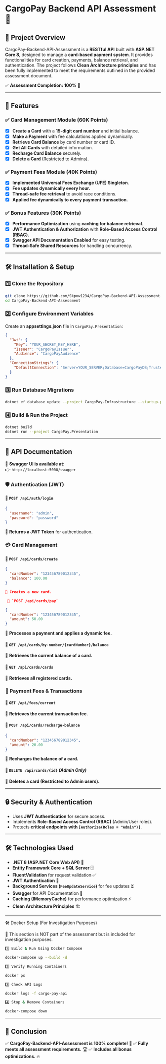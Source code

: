 # CargoPay Backend API Assessment 🚀

## **📌 Project Overview**

CargoPay-Backend-API-Assessment is a **RESTful API** built with **ASP.NET Core 8**, designed to manage a **card-based payment system**. It provides functionalities for card creation, payments, balance retrieval, and authentication. The project follows **Clean Architecture principles** and has been fully implemented to meet the requirements outlined in the provided assessment document.

✅ **Assessment Completion: 100%** 🎉

---

## **📢 Features**

### **✅ Card Management Module (60K Points)**

- [x] **Create a Card** with a **15-digit card number** and initial balance.
- [x] **Make a Payment** with fee calculations applied dynamically.
- [x] **Retrieve Card Balance** by card number or card ID.
- [x] **Get All Cards** with detailed information.
- [x] **Recharge Card Balance** securely.
- [x] **Delete a Card** (Restricted to Admins).

### **✅ Payment Fees Module (40K Points)**

- [x] **Implemented Universal Fees Exchange (UFE) Singleton**.
- [x] **Fee updates dynamically every hour.**
- [x] **Thread-safe fee retrieval** to avoid race conditions.
- [x] **Applied fee dynamically to every payment transaction.**

### **✅ Bonus Features (30K Points)**

- [x] **Performance Optimization** using **caching for balance retrieval**.
- [x] **JWT Authentication & Authorization** with **Role-Based Access Control (RBAC)**.
- [x] **Swagger API Documentation Enabled** for easy testing.
- [x] **Thread-Safe Shared Resources** for handling concurrency.

---

## **🛠️ Installation & Setup**

### **1️⃣ Clone the Repository**

```sh
git clone https://github.com/Skpow1234/CargoPay-Backend-API-Assessment.git
cd CargoPay-Backend-API-Assessment
```

### **2️⃣ Configure Environment Variables**

Create an **appsettings.json** file in `CargoPay.Presentation`:

```json
{
  "Jwt": {
    "Key": "YOUR_SECRET_KEY_HERE",
    "Issuer": "CargoPayIssuer",
    "Audience": "CargoPayAudience"
  },
  "ConnectionStrings": {
    "DefaultConnection": "Server=YOUR_SERVER;Database=CargoPayDB;Trusted_Connection=True;"
  }
}
```

### **3️⃣ Run Database Migrations**

```sh
dotnet ef database update --project CargoPay.Infrastructure --startup-project CargoPay.Presentation
```

### **4️⃣ Build & Run the Project**

```sh
dotnet build
dotnet run --project CargoPay.Presentation
```

---

## **📖 API Documentation**

📌 **Swagger UI is available at:**  
👉 `http://localhost:5000/swagger`

### **🛡️ Authentication (JWT)**

#### 🔹 `POST /api/auth/login`

```json
{
  "username": "admin",
  "password": "password"
}
```

📌 **Returns a JWT Token** for authentication.

### **💳 Card Management**

#### 🔹 `POST /api/cards/create`

```json
{
  "cardNumber": "123456789012345",
  "balance": 100.00
}
```

```json
📌 Creates a new card.

 🔹 `POST /api/cards/pay`

```

```json
{
  "cardNumber": "123456789012345",
  "amount": 50.00
}
```

📌 **Processes a payment and applies a dynamic fee.**

#### 🔹 `GET /api/cards/by-number/{cardNumber}/balance`

📌 **Retrieves the current balance of a card.**

#### 🔹 `GET /api/cards/cards`

📌 **Retrieves all registered cards.**

### **🔋 Payment Fees & Transactions**

#### 🔹 `GET /api/fees/current`

📌 **Retrieves the current transaction fee.**

#### 🔹 `POST /api/cards/recharge-balance`

```json
{
  "cardNumber": "123456789012345",
  "amount": 20.00
}
```

📌 **Recharges the balance of a card.**

#### 🔹 `DELETE /api/cards/{id}` *(Admin Only)*

📌 **Deletes a card (Restricted to Admin users).**

---

## **🔒 Security & Authentication**

- Uses **JWT Authentication** for secure access.
- Implements **Role-Based Access Control (RBAC)** (Admin/User roles).
- Protects **critical endpoints with `[Authorize(Roles = "Admin")]`**.

---

## **🛠️ Technologies Used**

- **.NET 8 (ASP.NET Core Web API)** 🚀
- **Entity Framework Core + SQL Server** 🗄️
- **FluentValidation** for request validation ✅
- **JWT Authentication** 🔐
- **Background Services (`FeeUpdateService`)** for fee updates ⏳
- **Swagger** for API Documentation 📜
- **Caching (IMemoryCache)** for performance optimization ⚡
- **Clean Architecture Principles** 🏗️

---

🛠️ Docker Setup (For Investigation Purposes)

📌 This section is NOT part of the assessment but is included for investigation purposes.

```bash
1️⃣ Build & Run Using Docker Compose

docker-compose up --build -d

2️⃣ Verify Running Containers

docker ps

3️⃣ Check API Logs

docker logs -f cargo-pay-api

4️⃣ Stop & Remove Containers

docker-compose down
```

---

## **📌 Conclusion**

✅ **CargoPay-Backend-API-Assessment is 100% complete!** 🎯
✅ **Fully meets all assessment requirements.** 🏆
✅ **Includes all bonus optimizations.** 🔥
